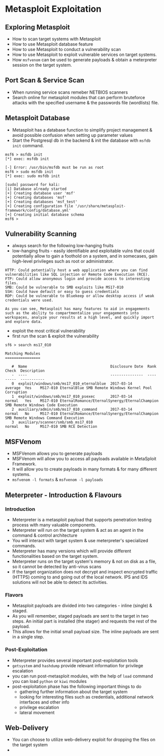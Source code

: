 # Metasploit Exploitation

## Exploring Metasploit

- How to scan target systems with Metasploit
- How to use Metasploit database feature
- How to use Metasploit to conduct a vulnerability scan
- How to use Metasploit to exploit vulnerable services on target systems.
- How `msfvenom` can be used to generate payloads & obtain a meterpreter session on the target system.

## Port Scan & Service Scan
- When running service scans remeber NETBIOS scanners
- Search online for metasploit modules that can perform bruteforce attacks with the specified username & the passwords file (wordlists) file.

## Metasploit Database
- Metasploit has a database function to simplify project management & avoid possible confusion when setting up parameter values
- Start the Postgresql db in the backend & init the database with `msfdb init` command.
```
msf6 > msfdb init
[*] exec: msfdb init

[-] Error: /usr/bin/msfdb must be run as root
msf6 > sudo msfdb init
[*] exec: sudo msfdb init

[sudo] password for kali: 
[i] Database already started
[+] Creating database user 'msf'
[+] Creating databases 'msf'
[+] Creating databases 'msf_test'
[+] Creating configuration file '/usr/share/metasploit-framework/config/database.yml'
[+] Creating initial database schema
msf6 > 
```
## Vulnerability Scanning
- always search for the following low-hanging fruits
- low-hanging fruits - easily identifiable and exploitable vulns that could potentially allow to gain a foothold on a system, and in somecases, gain high-level privileges such as root or administrator.
```
HTTP: Could potentially host a web application where you can find vulnerabilities like SQL injection or Remote Code Execution (RCE). 
FTP: Could allow anonymous login and provide access to interesting files. 
SMB: Could be vulnerable to SMB exploits like MS17-010
SSH: Could have default or easy to guess credentials
RDP: Could be vulnerable to Bluekeep or allow desktop access if weak credentials were used. 

As you can see, Metasploit has many features to aid in engagements such as the ability to compartmentalize your engagements into workspaces, analyze your results at a high level, and quickly import and explore data.
```
- exploit the most critical vulnerability
- first run the scan & exploit the vulnerability
```
sf6 > search ms17_010

Matching Modules
================

   #  Name                                      Disclosure Date  Rank     Check  Description
   -  ----                                      ---------------  ----     -----  -----------
   0  exploit/windows/smb/ms17_010_eternalblue  2017-03-14       average  Yes    MS17-010 EternalBlue SMB Remote Windows Kernel Pool Corruption
   1  exploit/windows/smb/ms17_010_psexec       2017-03-14       normal   Yes    MS17-010 EternalRomance/EternalSynergy/EternalChampion SMB Remote Windows Code Execution
   2  auxiliary/admin/smb/ms17_010_command      2017-03-14       normal   No     MS17-010 EternalRomance/EternalSynergy/EternalChampion SMB Remote Windows Command Execution
   3  auxiliary/scanner/smb/smb_ms17_010                         normal   No     MS17-010 SMB RCE Detection
```

## MSFVenom

- MSFVenom allows you to generate payloads
- MSFVenom will allow you to access all payloads available in MetaSploit Framework.
- It will allow you to create payloads in many formats & for many different systems.
- `msfvenom -l formats` & `msfvenom -l payloads`

## Meterpreter - Introduction & Flavours
### Introduction
- Meterpreter is a metasploit payload that supports penetration testing process with many valuable components.
- Meterpreter will run on the target system & act as an agent in the command & control architecture
- You will interact with target system & use meterpreter's specialized commands.
- Meterpreter has many versions which will provide different functionalities based on the target system.
- Meterpreter runs on the target system's memory & not on disk as a file, so it cannot be detected by anti-virus scans
- If the target organization does not decrypt and inspect encrypted traffic (HTTPS) coming to and going out of the local network. IPS and IDS solutions will not be able to detect its activities.
### Flavors
- Metasploit payloads are divided into two categories - inline (single) & staged.
- As you will remember, staged payloads are sent to the target in two steps. An initial part is installed (the stager) and requests the rest of the payload.
- This allows for the initial small payload size. The inline payloads are sent in a single step.
### Post-Exploitation 
- Meterpreter provides several important post-exploitation tools
- `getsystem` and `hashdump` provide relevant information for privilege escalation
- you can run post-metasploit modules, with the help of `load` command you can load `python` or `kiwi` modules
- post-exploitation phase has the following important things to do
  - gathering further information about the target system
  - looking for interesting files such as credentials, additional network interfaces and other info
  - privilege escalation
  - lateral movement


## Web-Delivery
- You can choose to utilize web-delivery exploit for dropping the files on the target system
- 
 
